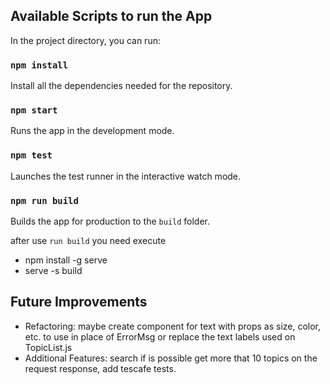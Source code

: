 ## Available Scripts to run the App

In the project directory, you can run:
### `npm install`

Install all the dependencies needed for the repository.
### `npm start`

Runs the app in the development mode.

### `npm test`

Launches the test runner in the interactive watch mode.

### `npm run build`

Builds the app for production to the `build` folder.

after use `run build` you need execute
- npm install -g serve
- serve -s build

## Future Improvements

- Refactoring: maybe create component for text with props as size, color, etc. to use in place of ErrorMsg or replace the text labels used on TopicList.js
- Additional Features: search if is possible get more that 10 topics on the request response, add tescafe tests.


